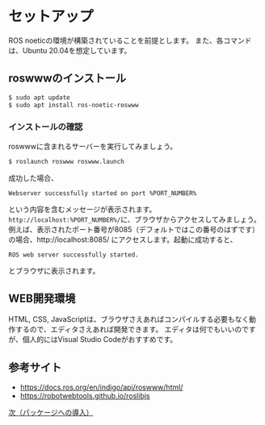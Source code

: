 # セットアップ

ROS noeticの環境が構築されていることを前提とします。
また、各コマンドは、Ubuntu 20.04を想定しています。

## roswwwのインストール
```bash
$ sudo apt update
$ sudo apt install ros-noetic-roswww
```

### インストールの確認
roswwwに含まれるサーバーを実行してみましょう。
```bash
$ roslaunch roswww roswww.launch
```
成功した場合、
```
Webserver successfully started on port %PORT_NUMBER%
```
という内容を含むメッセージが表示されます。
`http://localhost:%PORT_NUMBER%/`に、ブラウザからアクセスしてみましょう。例えば、表示されたポート番号が8085（デフォルトではこの番号のはずです）の場合、http://localhost:8085/ にアクセスします。起動に成功すると、
```
ROS web server successfully started.
```
とブラウザに表示されます。

## WEB開発環境
HTML, CSS, JavaScriptは、ブラウザさえあればコンパイルする必要もなく動作するので、エディタさえあれば開発できます。
エディタは何でもいいのですが、個人的にはVisual Studio Codeがおすすめです。


## 参考サイト
- https://docs.ros.org/en/indigo/api/roswww/html/
- https://robotwebtools.github.io/roslibjs


 [次（パッケージへの導入）](integration.md)
